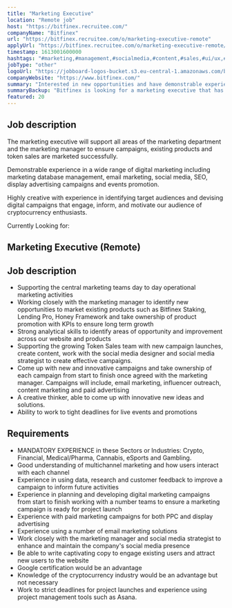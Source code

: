 ```yaml
---
title: "Marketing Executive"
location: "Remote job"
host: "https://bitfinex.recruitee.com/"
companyName: "Bitfinex"
url: "https://bitfinex.recruitee.com/o/marketing-executive-remote"
applyUrl: "https://bitfinex.recruitee.com/o/marketing-executive-remote/c/new"
timestamp: 1613001600000
hashtags: "#marketing,#management,#socialmedia,#content,#sales,#ui/ux,#operations,#asana,#analysis,#finance"
jobType: "other"
logoUrl: "https://jobboard-logos-bucket.s3.eu-central-1.amazonaws.com/bitfinex"
companyWebsite: "https://www.bitfinex.com/"
summary: "Interested in new opportunities and have demonstrable experience in a wide range of digital marketing including marketing database management, email marketing, social media, SEO, display advertising campaigns and events promotion? Bitfinex has a job opening for a Marketing Executive."
summaryBackup: "Bitfinex is looking for a marketing executive that has experience in: #marketing, #management, #socialmedia."
featured: 20
---
```


## Job description

The marketing executive will support all areas of the marketing department and the marketing manager to ensure campaigns, existing products and token sales are marketed successfully.

Demonstrable experience in a wide range of digital marketing including marketing database management, email marketing, social media, SEO, display advertising campaigns and events promotion.

Highly creative with experience in identifying target audiences and devising digital campaigns that engage, inform, and motivate our audience of cryptocurrency enthusiasts.

Currently Looking for:

## Marketing Executive (Remote)

## Job description

*   Supporting the central marketing teams day to day operational marketing activities
*   Working closely with the marketing manager to identify new opportunities to market existing products such as Bitfinex Staking, Lending Pro, Honey Framework and take ownership of product promotion with KPIs to ensure long term growth
*   Strong analytical skills to identify areas of opportunity and improvement across our website and products
*   Supporting the growing Token Sales team with new campaign launches, create content, work with the social media designer and social media strategist to create effective campaigns.
*   Come up with new and innovative campaigns and take ownership of each campaign from start to finish once agreed with the marketing manager. Campaigns will include, email marketing, influencer outreach, content marketing and paid advertising
*   A creative thinker, able to come up with innovative new ideas and solutions.
*   Ability to work to tight deadlines for live events and promotions

## Requirements

*   MANDATORY EXPERIENCE in these Sectors or Industries: Crypto, Financial, Medical/Pharma, Cannabis, eSports and Gambling.
*   Good understanding of multichannel marketing and how users interact with each channel
*   Experience in using data, research and customer feedback to improve a campaign to inform future activities
*   Experience in planning and developing digital marketing campaigns from start to finish working with a number teams to ensure a marketing campaign is ready for project launch
*   Experience with paid marketing campaigns for both PPC and display advertising
*   Experience using a number of email marketing solutions
*   Work closely with the marketing manager and social media strategist to enhance and maintain the company's social media presence
*   Be able to write captivating copy to engage existing users and attract new users to the website
*   Google certification would be an advantage
*   Knowledge of the cryptocurrency industry would be an advantage but not necessary
*   Work to strict deadlines for project launches and experience using project management tools such as Asana.
